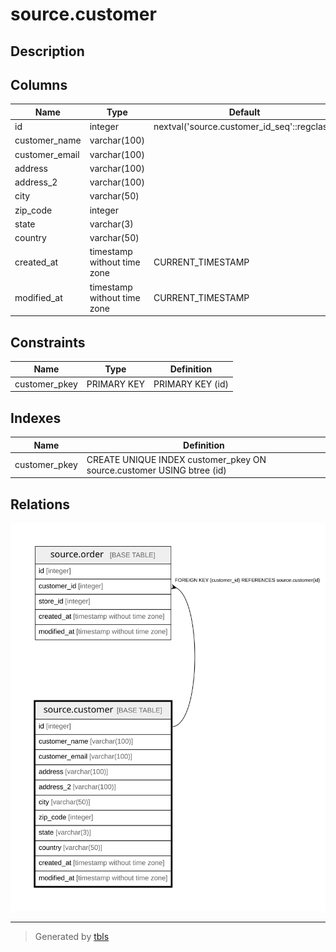 # source.customer

## Description

## Columns

| Name | Type | Default | Nullable | Children | Parents | Comment |
| ---- | ---- | ------- | -------- | -------- | ------- | ------- |
| id | integer | nextval('source.customer_id_seq'::regclass) | false | [source.order](source.order.md) |  |  |
| customer_name | varchar(100) |  | true |  |  |  |
| customer_email | varchar(100) |  | true |  |  |  |
| address | varchar(100) |  | true |  |  |  |
| address_2 | varchar(100) |  | true |  |  |  |
| city | varchar(50) |  | true |  |  |  |
| zip_code | integer |  | true |  |  |  |
| state | varchar(3) |  | true |  |  |  |
| country | varchar(50) |  | true |  |  |  |
| created_at | timestamp without time zone | CURRENT_TIMESTAMP | true |  |  |  |
| modified_at | timestamp without time zone | CURRENT_TIMESTAMP | true |  |  |  |

## Constraints

| Name | Type | Definition |
| ---- | ---- | ---------- |
| customer_pkey | PRIMARY KEY | PRIMARY KEY (id) |

## Indexes

| Name | Definition |
| ---- | ---------- |
| customer_pkey | CREATE UNIQUE INDEX customer_pkey ON source.customer USING btree (id) |

## Relations

![er](source.customer.svg)

---

> Generated by [tbls](https://github.com/k1LoW/tbls)
